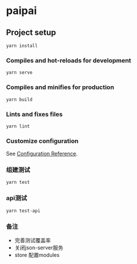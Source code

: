 # paipai

## Project setup
```
yarn install
```

### Compiles and hot-reloads for development
```
yarn serve
```

### Compiles and minifies for production
```
yarn build
```

### Lints and fixes files
```
yarn lint
```

### Customize configuration
See [Configuration Reference](https://cli.vuejs.org/config/).

### 组建测试
```
yarn test
```

### api测试

```
yarn test-api
```
### 备注
* 完善测试覆盖率
* 关闭json-server服务
* store 配置modules